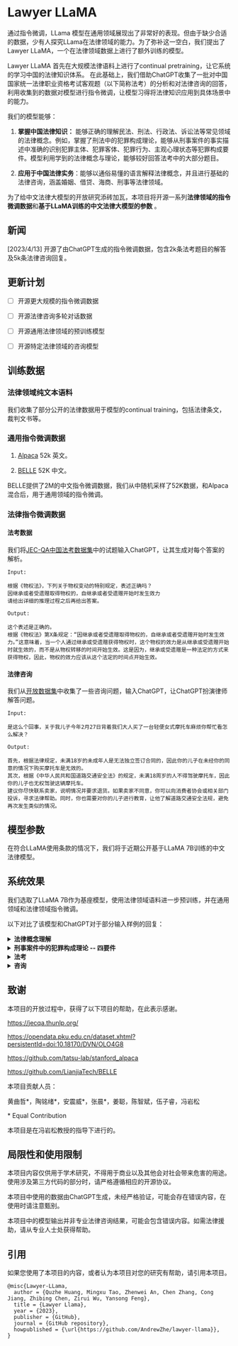 # Lawyer LLaMA

通过指令微调，LLama 模型在通用领域展现出了非常好的表现。但由于缺少合适的数据，少有人探究LLama在法律领域的能力。为了弥补这一空白，我们提出了Lawyer LLaMA，一个在法律领域数据上进行了额外训练的模型。

Lawyer LLaMA 首先在大规模法律语料上进行了continual pretraining，让它系统的学习中国的法律知识体系。
在此基础上，我们借助ChatGPT收集了一批对中国国家统一法律职业资格考试客观题（以下简称法考）的分析和对法律咨询的回答，利用收集到的数据对模型进行指令微调，让模型习得将法律知识应用到具体场景中的能力。

我们的模型能够：

1. **掌握中国法律知识：** 能够正确的理解民法、刑法、行政法、诉讼法等常见领域的法律概念。例如，掌握了刑法中的犯罪构成理论，能够从刑事案件的事实描述中准确的识别犯罪主体、犯罪客体、犯罪行为、主观心理状态等犯罪构成要件。模型利用学到的法律概念与理论，能够较好回答法考中的大部分题目。

2. **应用于中国法律实务**：能够以通俗易懂的语言解释法律概念，并且进行基础的法律咨询，涵盖婚姻、借贷、海商、刑事等法律领域。

为了给中文法律大模型的开放研究添砖加瓦，本项目将开源一系列**法律领域的指令微调数据**和**基于LLaMA训练的中文法律大模型的参数** 。

## 新闻

[2023/4/13] 开源了由ChatGPT生成的指令微调数据，包含2k条法考题目的解答及5k条法律咨询回复。

## 更新计划

- [ ] 开源更大规模的指令微调数据

- [ ] 开源法律咨询多轮对话数据

- [ ] 开源通用法律领域的预训练模型

- [ ] 开源特定法律领域的咨询模型

## 训练数据

### 法律领域纯文本语料

我们收集了部分公开的法律数据用于模型的continual training，包括法律条文，裁判文书等。

### 通用指令微调数据

1. [Alpaca](https://github.com/tatsu-lab/stanford_alpaca) 52k 英文。

2. [BELLE](https://github.com/LianjiaTech/BELLE) 52K 中文。

BELLE提供了2M的中文指令微调数据，我们从中随机采样了52K数据，和Alpaca混合后，用于通用领域的指令微调。

### 法律指令微调数据

#### 法考数据
我们将[JEC-QA中国法考数据集](https://jecqa.thunlp.org/)中的试题输入ChatGPT，让其生成对每个答案的解析。

    Input:

    根据《物权法》，下列关于物权变动的特别规定，表述正确吗？
    因继承或者受遗赠取得物权的，自继承或者受遗赠开始时发生效力
    请给出详细的推理过程之后再给出答案。

    Output:

    这个表述是正确的。
    根据《物权法》第X条规定：“因继承或者受遗赠取得物权的，自继承或者受遗赠开始时发生效力。”这意味着，当一个人通过继承或受遗赠获得物权时，这个物权的效力是从继承或受遗赠开始时就生效的，而不是从物权转移的时间开始生效。这是因为，继承或受遗赠是一种法定的方式来获得物权，因此，物权的效力应该从这个法定的时间点开始生效。

#### 法律咨询
我们从[开放数据集](https://opendata.pku.edu.cn/dataset.xhtml?persistentId=doi:10.18170/DVN/OLO4G8)中收集了一些咨询问题，输入ChatGPT，让ChatGPT扮演律师解答问题。

    Input:

    是这么个回事，关于我儿子今年2月27日背着我们大人买了一台轻便女式摩托车麻烦你帮忙看怎么解决？

    Output:

    首先，根据法律规定，未满18岁的未成年人是无法独立签订合同的，因此你的儿子在未经你的同意的情况下购买摩托车是无效的。
    其次，根据《中华人民共和国道路交通安全法》的规定，未满18周岁的人不得驾驶摩托车，因此你的儿子也无权驾驶这辆摩托车。
    建议你尽快联系卖家，说明情况并要求退货。如果卖家不同意，你可以向消费者协会或相关部门投诉，寻求法律帮助。同时，你也需要对你的儿子进行教育，让他了解道路交通安全法规，避免再次发生类似的情况。

## 模型参数

在符合LLaMA使用条款的情况下，我们将于近期公开基于LLaMA 7B训练的中文法律模型。

## **系统效果**

我们选取了LLaMA 7B作为基座模型，使用法律领域语料进一步预训练，并在通用领域和法律领域指令微调。

以下对比了该模型和ChatGPT对于部分输入样例的回复：

<details>
<summary><b>法律概念理解</b></summary>

**Input:** 什么是委托代理？

| **Lawyer LLaMA (7B)**                                                                                                           | **ChatGPT (175B)**                                                                                                                                                                                                                                                                                                                 |
| ------------------------------------------------------------------------------------------------------------------------------- | ---------------------------------------------------------------------------------------------------------------------------------------------------------------------------------------------------------------------------------------------------------------------------------------------------------------------------------- |
| 委托代理是指委托人将自己的权利和义务委托给代理人，代理人代表委托人进行某项法律行为。委托代理是一种法律关系，代理人必须按照委托人的要求行事，并向委托人报告进展情况。委托代理的法律效力与委托人的权利和义务相同，代理人必须遵守法律法规，保护委托人的合法权益。 | 委托代理是指一方（即委托人）授权另一方（即代理人）代表其执行特定的法律行为或采取特定的法律行动。委托代理通常涉及商业或法律事务，例如买卖房屋或签订合同等。在这种情况下，委托人必须给代理人明确的授权，以便代理人能够代表委托人采取行动。<br/>委托代理可以是口头协议或书面协议，具体取决于委托人和代理人之间的协议。委托代理需要遵守一定的法律规定，例如代理人必须履行忠实、诚信的义务，不能利用委托代理行为牟取不当利益或泄露委托人的保密信息等。<br/>委托代理在商业和法律事务中很常见，因为它可以让委托人将特定的任务交给代理人去完成，从而减轻自己的负担和节约时间和资源。同时，它也可以为代理人提供商业机会，例如代表多个客户进行买卖房屋或签订合同等。 |

---

**Input:** 什么是夫妻共同财产？

| **Lawyer LLaMA (7B)**                                                                                                           | **ChatGPT (175B)**                                                                                                                                                                                                                                                                                                                 |
| ------------------------------------------------------------------------------------------------------------------------------- | ---------------------------------------------------------------------------------------------------------------------------------------------------------------------------------------------------------------------------------------------------------------------------------------------------------------------------------- |
| 夫妻共同财产是指夫妻在婚姻关系存续期间所得的财产，包括工资、奖金、房产、存款、股票等。这些财产是夫妻共同所有的，无论是谁来得的，都应该被视为夫妻共同财产。在离婚时，夫妻应该协商如何分配这些财产，如果无法协商，法院将会根据具体情况进行裁决。 | 夫妻共同财产是指夫妻在婚姻关系中共同拥有的财产，包括在婚姻关系存续期间所获得的财产和财产所产生的收益，以及婚姻关系存续期间夫妻个人所持有的财产中的共同财产份额。夫妻共同财产制度是指在婚姻关系中，夫妻共同财产的所有权属于夫妻双方，且需要夫妻双方共同管理、共同支配和共同分割的制度。在夫妻离婚、丧失中国国籍等情况下，夫妻共同财产应当依法进行分割。在中国，夫妻共同财产制度适用于所有婚姻关系存续期间所取得的财产，除非夫妻双方事先约定适用其他财产制度。|

---

**Input:** 什么是抵押？

| **Lawyer LLaMA (7B)**                                                                                                           | **ChatGPT (175B)**                                                                                                                                                                                                                                                                                                                 |
| ------------------------------------------------------------------------------------------------------------------------------- | ---------------------------------------------------------------------------------------------------------------------------------------------------------------------------------------------------------------------------------------------------------------------------------------------------------------------------------- |
| 抵押是指将某种财产作为担保，以保证借款人在约定的时间内履行还款义务。抵押的财产可以是房产、车辆、股票、债券等。当借款人未能按时还款时，抵押人可以通过法律程序依法行使抵押权，即通过法院的强制执行程序，将抵押的财产变卖，以偿还借款人的债务。 | 抵押是指把财产或财产权利作为担保物，用于向银行或其他借款人借款的行为。抵押通常用于获得较大额度的贷款，例如购买房屋或商业物业的贷款。在抵押贷款中，房屋或其他资产通常被抵押，这意味着如果贷款未能按时还清，银行或借款人可以通过法律程序将抵押物出售以清偿债务。在一些国家，抵押可能需要登记或公证，以确保抵押权的优先性和合法性。抵押权是借款人对抵押财产的权利，而抵押物则是被抵押的财产或财产权利。|

---

**Input:** 什么是正当防卫？

| **Lawyer LLaMA (7B)**                                                                                                           | **ChatGPT (175B)**                                                                                                                                                                                                                                                                                                                 |
| ------------------------------------------------------------------------------------------------------------------------------- | ---------------------------------------------------------------------------------------------------------------------------------------------------------------------------------------------------------------------------------------------------------------------------------------------------------------------------------- |
| 正当防卫是指在遭受非法侵害或者遭受即将发生非法侵害的情况下，为了保护自己或他人的人身、财产安全，采取必要的防卫行为，造成非法侵害人的行为受到制止或者阻止的情况。正当防卫是一种合法的防卫行为，但是在采取必要的防卫行为时，必须遵守必要性原则，即防卫行为必须是必要的、适当的、合理的、合法的。如果防卫行为超出了必要性原则，就可能构成过度防卫，属于违法行为。 | 正当防卫是指在保护自己、他人或者国家、集体的合法权益时，对正在非法侵犯自己等权益的侵害者采取必要的防卫行为的行为，具有法律上的正当性和合法性。<br/>正当防卫是许多国家刑法中都规定的一种法律制度，允许人们在一定的情况下采取必要的防卫行为，以保护自己、他人或者国家、集体的合法权益。在正当防卫的情况下，防卫人不承担任何刑事责任。<br/>正当防卫的条件包括：必要性、即时性和合理性。必要性指的是防卫行为必须是为了防止或制止正在进行的非法侵犯行为，且必须采取适当的方式和手段。即时性指的是防卫行为必须是在非法侵犯行为正在进行或即将发生时立即采取的。合理性指的是防卫行为必须是在保护自己、他人或者国家、集体的合法权益的情况下进行的，不得超过必要的限度。<br/>需要注意的是，正当防卫不是自由行为的理由，而是在必要的情况下为了保护合法权益采取的一种必要行为，因此必须符合法律规定的条件才能被认定为正当防卫。如果防卫行为不符合法律规定，可能会被认定为过当防卫，需要承担相应的法律责任。|

</details>

<details>
<summary><b>刑事案件中的犯罪构成理论 -- 四要件</b></summary>

**Input:** 请抽取以下案例中的犯罪构成要件 ‘绩溪县人民检察院起诉书指控：2013年11月1日8时40分许，被告人曹某某驾驶皖P54611自卸货车行至家朋乡汪店村阳戈溪村河边装石块，被告人曹某某将货车停放于一斜坡处，拉上手刹下即下车去驾驶铲车往货车内装石块，约二十分钟后货车溜车下滑，滑行中撞上在坡底河边洗衣服的洪某某，当日下午，洪某某经抢救无效死亡。经鉴定，洪某某系因事故致创伤性失血性休克死亡。’

| **Lawyer LLaMA (7B)**                                                                                                                                                                                                                     | **ChatGPT (175B)**                                                                                                                                                                                      |
| ----------------------------------------------------------------------------------------------------------------------------------------------------------------------------------------------------------------------------------------- | ------------------------------------------------------------------------------------------------------------------------------------------------------------------------------------------------------- |
| 犯罪构成要件：<br/>1. 犯罪主体：被告人曹某某。<br/>2. 犯罪行为：驾驶货车在卸货行驶过程中，将货车停放于一斜坡处，拉上手刹下即下车去驾驶铲车往货车内装石块，约二十分钟后货车溜车下滑，滑行中撞上在坡底河边洗衣服的洪某某，当日下午，洪某某经抢救无效死亡。<br/>3. 结果：洪某某死亡。<br/>4. 主观方面：被告人曹某某的行为是有意识的，即他知道自己的行为存在危险，但仍然故意滑行，撞上了洪某某。<br/>综上所述，被告人曹某某的行为构成过失杀人罪。 | 这是一起交通肇事案件，犯罪构成要件包括：<br/>肇事：被告人曹某某驾驶自卸货车行至家朋乡汪店村阳戈溪村河边装石块，将货车停放于一斜坡处，拉上手刹下即下车去驾驶铲车往货车内装石块，货车因此失去控制溜车下滑，最终撞上在坡底河边洗衣服的洪某某。<br/>重大事故：该起交通事故导致洪某某死亡，经鉴定，洪某某系因事故致创伤性失血性休克死亡。<br/>因此，被告人曹某某构成交通肇事罪，属于过失致人死亡罪。 |

---


**Input:** 请抽取以下案例中的犯罪构成要件 '公诉机关指控，被告人林某与其妻子曾某因琐事发生口角，并商量到京山县民政局婚姻登记处办理离婚手续。2014年11月3日11时许，被告人林某与其妻子曾某到京山县民政局婚姻登记处（位于京山县新市镇绿林路）办理离婚手续时，双方发生争吵。被告人林某将曾某叫到婚姻登记处旁边的工商银行后院商谈，商谈中又动起手来，曾某用手抓伤被告人林某面部，被告人林某将曾某按在地上，拿出事先携带的匕首将曾某面部、颈部等划伤4处。经鉴定，被害人曾某的损伤程度已构成轻伤一级。'

| **Lawyer LLaMA (7B)**                                                                                                                                                                                                                     | **ChatGPT (175B)**                                                                                                                                                                                      |
| ----------------------------------------------------------------------------------------------------------------------------------------------------------------------------------------------------------------------------------------- | ------------------------------------------------------------------------------------------------------------------------------------------------------------------------------------------------------- |
| 根据以上案例中的犯罪构成要件，可以得出以下推理过程：<br/>1. 公诉机关指控：案件已经被公诉机关提起公诉。<br/>2. 犯罪主体：被告人林某和其妻子曾某。<br/>3. 犯罪行为：被告人林某在与其妻子曾某商谈时，将曾某叫到婚姻登记处旁边的工商银行后院商谈，商谈中又动起手来，曾某用手抓伤被告人林某面部，被告人林某将曾某按在地上，拿出事先携带的匕首将曾某面部、颈部等划伤4处。<br/>4. 犯罪构成要件：被告人林某的行为已经构成了故意伤害罪。<br/>具体来说，被告人林某的行为涉嫌故意伤害罪的构成要件包括：主观方面的故意和客观方面的行为。<br/>首先，被告人林某的主观方面的故意是指他明知自己的行为会对他人造成伤害，但仍然故意实施的行为。在本案中，被告人林某明知自己的行为会对他人造成伤害，因为他在商谈时动起手来，并使用匕首将曾某面部、颈部等划伤4处。<br/>其次，被告人林某的客观方面的行为是指他的行为已经达到了故意伤害的客观要件。在本案中，被告人林某的行为已经达到了故意伤害的客观要件，因为他的行为是有预谋的，他明知自己的行为会对他人造成伤害，但仍然实施了这些行为。<br/>因此，根据以上推理过程，可以得出结论：被告人林某的行为已经构成了故意伤害罪。 | 犯罪构成要件包括：<br/>1. 故意伤害罪：被告人林某使用匕首对妻子曾某进行攻击，导致曾某面部、颈部等部位受伤，已构成轻伤一级，符合故意伤害罪的构成要件。<br/>2. 暴力妨害家庭罪：被告人林某在与妻子商谈离婚事宜时，发生争吵并将妻子带到婚姻登记处旁边商谈，期间动起手来，并使用匕首进行攻击，已构成暴力妨害家庭罪的构成要件。 |

---

**Input:** 请抽取以下案例中的犯罪构成要件  '三门峡市湖滨区人民检察院指控：2015年10月11日20时43分左右，被告人荆某驾驶豫P×××××号重型自卸货车，沿三门峡市209国道东半幅自南向北行驶至209国道与五原路交叉口北50米处，碰撞沿209国道东半幅自北向南步行的被害人姚某，致姚某当场死亡。事故发生后，荆某驾车逃逸。经三门峡市公安交警支队事故处理大队认定，荆某负事故全部责任。公诉机关认为，被告人荆某的行为已构成××罪，请依法判处。'

| **Lawyer LLaMA (7B)**                                                                                                                                                                                                                     | **ChatGPT (175B)**                                                                                                                                                                                      |
| ----------------------------------------------------------------------------------------------------------------------------------------------------------------------------------------------------------------------------------------- | ------------------------------------------------------------------------------------------------------------------------------------------------------------------------------------------------------- |
| 犯罪构成要件：<br/>1. 行为主体：被告人荆某<br/>2. 客体：交通肇事罪<br/>3. 客体构成要件：荆某驾驶豫P×××××号重型自卸货车，沿三门峡市209国道东半幅自南向北行驶至209国道与五原路交叉口北50米处，碰撞沿209国道东半幅自北向南步行的被害人姚某，致姚某当场死亡。<br/>4. 主观方面的犯罪意图：荆某在行驶过程中没有采取必要的措施避免事故发生，也没有及时停车并报警，反而逃逸。<br/><br/>综上所述，被告人荆某的行为已构成交通肇事罪。 | 案例中的犯罪构成要件如下：<br/>1. 时间地点：2015年10月11日20时43分左右，在三门峡市209国道与五原路交叉口北50米处发生。<br/>2. 车辆和行人：被告人荆某驾驶豫P×××××号重型自卸货车，沿209国道行驶，撞上沿209国道东半幅自北向南行走的被害人姚某。<br/>3. 后果：被害人姚某当场死亡。<br/>4. 逃逸：案发后，被告人荆某驾车逃逸。<br/>5. 责任：经三门峡市公安交警支队事故处理大队认定，荆某负事故全部责任。<br/>基于以上事实，可以初步认定被告人荆某的行为构成“交通肇事罪”或“交通肇事致死罪”。 |

---

**Input:** 请抽取以下案例中的犯罪构成要件 '三亚市城郊人民检察院指控，2013年7月25日1时许，被告人李某驾驶摩托车搭载罗某沿河东路逆向行驶，罗某见被害人林某持一挎包乘坐电动车沿正常方向行驶便提议实施抢夺，被告人李某减速等待被害人林某乘坐的电动车超过其二人驾驶的摩托车后便调转车头靠近被害人林某，二车行驶至河东路规划局路口处时，罗某伸手将被害人林某的挎包抢走，得手后二人驾车迅速逃往三亚大桥方向，被抢的挎包内有人民币现金400元以及三星手机一部（经鉴定，价值人民币2819元）。破案后，被抢夺的财物未能追回。'

| **Lawyer LLaMA (7B)**                                                                                                                                                                                                                     | **ChatGPT (175B)**                                                                                                                                                                                      |
| ----------------------------------------------------------------------------------------------------------------------------------------------------------------------------------------------------------------------------------------- | ------------------------------------------------------------------------------------------------------------------------------------------------------------------------------------------------------- |
| 根据以上案例，可以得出以下犯罪构成要件：<br/>1. 罪名：抢夺罪<br/>2. 主体犯罪：被告人李某和罗某<br/>3. 客体犯罪：抢夺行为<br/>4. 主观方面犯罪：罪主体有意实施抢夺行为，但是未能完成抢夺行为<br/>5. 客观方面犯罪：抢夺行为是在被害人林某的财物领域内实施的，且抢夺行为是在被害人林某的财物领域内完成的<br/>6. 犯罪结果：被告人李某和罗某抢夺了被害人林某的挎包内有人民币现金400元以及三星手机一部（经鉴定，价值人民币2819元）<br/>综上所述，被告人李某和罗某构成抢夺罪。 | 根据案例，可以提取以下犯罪构成要件：<br/>1. 抢劫罪构成要件：<br/>被告人李某、罗某明知林某持有财物，即电动车和挎包，伺机实施抢夺。在被害人林某乘坐电动车行驶时，被告人李某驾驶摩托车追逐并靠近电动车。当电动车行驶到规划局路口时，罗某伸手将林某的挎包抢走，并迅速逃离现场。被抢夺的财物包括现金和手机，价值一定数额，构成抢劫罪的犯罪构成要件。<br/>1. 交通肇事罪构成要件：<br/>被告人李某驾驶摩托车搭载罗某逆向行驶，违反了道路交通安全法规，构成交通肇事罪的犯罪构成要件。|

</details>


<details>
<summary><b>法考</b></summary>

**Input:** 假设甲国为《保护文学艺术作品伯尔尼公约》的成员国，乙国为非成员国。依该公约的规定，下列作品可以享有国民待遇?

A. 甲国公民在甲国和乙国同时出版的文学作品

B. 乙国公民首先在甲国出版的文学作品

C. 在甲国有住所的乙国公民的文学作品

D. 乙国公民在乙国发表的文学作品

**Gold Answer:** A B C



| **Lawyer LLaMA (7B)**                                                                                                                                                                                                                                     | **ChatGPT (175B)**                                                                                                                                                                                        |
| --------------------------------------------------------------------------------------------------------------------------------------------------------------------------------------------------------------------------------------------------------- | --------------------------------------------------------------------------------------------------------------------------------------------------------------------------------------------------------- |
| A: 根据《保护文学艺术作品伯尔尼公约》的规定，成员国应该给予其他成员国的公民和非成员国的公民在成员国境内创作的文学艺术作品国民待遇。也就是说，如果一个人在甲国创作了一部文学作品，那么他在乙国出版该作品也应该享有甲国的版权保护。<br/>但是，如果该作品的作者是乙国的公民，那么他不属于甲国的版权保护范围。因此，如果甲国的公民在甲国和乙国同时出版了文学作品，那么该作品只能享有甲国的版权保护，而不能享有乙国的版权保护。<br/>因此，答案是：甲国公民在甲国和乙国同时出版的文学作品可以享有甲国的国民待遇。 | A: 根据《保护文学艺术作品伯尔尼公约》的规定，成员国应该对其他成员国的公民在该公约规定保护范围内的作品享有国民待遇。但对于非成员国的作品，不一定能享有国民待遇。<br/>根据题目的描述，甲国是《保护文学艺术作品伯尔尼公约》的成员国，而乙国是非成员国。因此，甲国公民在甲国和乙国同时出版的文学作品应该能够在甲国享有国民待遇，但在乙国不一定能够享有国民待遇。<br/>总之，该选项的判断是“部分正确，部分错误” |
| B: 根据《保护文学艺术作品伯尔尼公约》的规定，成员国应该给予其他成员国的公民和非成员国的公民在成员国境内创作的文学艺术作品国民待遇。这意味着，如果乙国公民在甲国创作了一部文学作品，那么该作品应该受到甲国的保护，并且甲国应该给予该作品国民待遇，即与甲国公民的作品享有同等的保护。<br/>因此，如果乙国公民在甲国出版了一部文学作品，那么该作品可以享有国民待遇。 | B: 根据《保护文学艺术作品伯尔尼公约》的规定，成员国应该给予其他成员国的作者和作品同等的保护待遇，即国民待遇原则。这意味着，如果一个国家的作品在另一个国家出版或发行，它应该得到与后者本国作品相同的保护待遇。<br/>然而，该公约并未规定非成员国的作品可以享有国民待遇。因此，根据伯尔尼公约的规定，乙国公民首先在甲国出版的文学作品不能享有国民待遇。<br/>因此，选项是错误的。 |
| C: 根据《保护文学艺术作品伯尔尼公约》的规定，成员国应该给予其他成员国的公民和非成员国的公民在成员国境内创作的文学艺术作品国民待遇。这意味着，如果乙国公民在甲国创作了一部文学作品，那么该作品应该受到甲国的保护，并享有与甲国公民的作品相同的待遇。<br/>因此，如果乙国公民在甲国有住所，那么他的在甲国创作的文学作品可以享有国民待遇。这是因为，乙国公民在甲国有住所，就像甲国公民在乙国有住所一样，他应该享有与甲国公民相同的权利和待遇。<br/>因此，答案是：乙国公民在甲国创作的文学作品可以享有国民待遇。 | C: 根据《保护文学艺术作品伯尔尼公约》的规定，其成员国应当向其他缔约国公民的作品，给予与本国公民作品同等的国民待遇。因此，在甲国中，如果有乙国公民居住并创作了文学作品，那么该作品应该可以享有甲国的国民待遇，即与甲国公民创作的作品受到相同的保护。<br/>然而，乙国并非该公约的成员国，因此乙国公民在自己的国家创作的作品可能无法得到与甲国公民作品相同的保护。此外，甲国可能还有其他国内法规定，限制外国公民的著作权保护范围，需要具体情况具体分析。<br/>因此，对于该选项的判断为：可能正确，但需要具体情况具体分析 |
| D: 根据《保护文学艺术作品伯尔尼公约》的规定，成员国应该给予其他成员国的公民和非成员国的公民在成员国境内发表的文学艺术作品国民待遇。这意味着，如果乙国公民在乙国发表了文学作品，那么该作品可以享有与乙国公民的作品相同的保护，包括获得版权和受到财产权利的保护。<br/>而对于乙国公民在乙国发表的文学作品，则不具备国民待遇，因为乙国不是《保护文学艺术作品伯尔尼公约》的成员国。但是，如果乙国公民在乙国发表的文学作品在乙国被认定为优先申请，那么该作品可以在乙国获得版权和财产权利保护。<br/>因此，答案是：乙国公民在乙国发表的文学作品不可以享有国民待遇，但如果该作品在乙国被认定为优先申请，那么可以在乙国获得版权和财产权利保护。 | D: 根据《保护文学艺术作品伯尔尼公约》的规定，成员国应当给予其他成员国的著作权人及其作品同自己国民的待遇。因此，甲国应该给予乙国公民在甲国发表的文学作品同自己国民的待遇。但是，乙国公民在乙国发表的文学作品是否能够享有国民待遇，则取决于乙国是否加入了该公约。<br/>因为题目中指出乙国为非成员国，因此该国的公民在该公约下并没有享有国民待遇的权利。所以，选项错误。 |

</details>


<details>
<summary><b>咨询</b></summary>

**Input:** 男婚内出轨，怎样告女方？？？？？？？

| **Lawyer LLaMA (7B)**                                                                                                                                                                                                                                                                                                   | **ChatGPT (175B)**                                                                                                                                                                                                                                                                                                                                                                                         |
| ----------------------------------------------------------------------------------------------------------------------------------------------------------------------------------------------------------------------------------------------------------------------------------------------------------------------- | ---------------------------------------------------------------------------------------------------------------------------------------------------------------------------------------------------------------------------------------------------------------------------------------------------------------------------------------------------------------------------------------------------------- |
| 如果男方在婚姻关系中出轨，女方可以通过以下方式来表达自己的不满和愤怒：<br/>1. 与男方沟通：女方可以与男方沟通，表达自己的不满和愤怒，并要求男方停止出轨行为。<br/>2. 寻求婚姻咨询：女方可以寻求专业的婚姻咨询师或心理医生的帮助，以了解如何处理自己的情绪和如何保护自己的权益。<br/>3. 寻求法律援助：女方可以寻求法律援助，了解自己的权利和法律程序，以便采取适当的行动来保护自己的权益。<br/>4. 提起离婚：如果男方的出轨行为已经严重影响了婚姻关系，女方可以考虑提起离婚。在离婚过程中，女方可以要求分割财产和抚养子女的权利。<br/>无论采取哪种行动，女方都应该保持冷静和理智，以便更好地保护自己的权益。 | 作为律师，我必须提醒您，婚内出轨是一项敏感的问题，需要认真考虑和权衡。如果您想要采取法律行动，以下是一些可能有用的信息：<br/>1. 确定出轨是否构成违法行为：在某些国家或地区，婚内出轨可能被视为违法行为，可能构成通奸罪或与婚姻法相关的罪行。您应该检查您所在地区的相关法律，以确定出轨是否构成违法行为。<br/>2. 收集证据：如果出轨构成违法行为，您需要收集证据来支持您的指控。这可能包括获取出轨方的通讯记录、照片、视频等物证，或者聘请私人侦探来获取证据。<br/>3. 寻求法律援助：如果您打算采取法律行动，最好咨询一位有经验的律师。律师可以帮助您理解相关的法律，并提供建议和帮助。<br/>请注意，采取法律行动可能会对您的家庭关系产生负面影响。在采取任何行动之前，请考虑一下这是否值得。您可能需要与配偶进行对话，并尝试解决问题，或者寻求婚姻咨询等其他形式的帮助来修复您的婚姻关系。 |

---

**Input:** 分居两年有两个孩子，大女儿10岁，儿子五岁，男方总对我用家庭暴力，导致我想离婚法院会怎么判？

| **Lawyer LLaMA (7B)**                                                                                                                                                                                                                                                                                                   | **ChatGPT (175B)**                                                                                                                                                                                                                                                                                                                                                                                         |
| ----------------------------------------------------------------------------------------------------------------------------------------------------------------------------------------------------------------------------------------------------------------------------------------------------------------------- | ---------------------------------------------------------------------------------------------------------------------------------------------------------------------------------------------------------------------------------------------------------------------------------------------------------------------------------------------------------------------------------------------------------- |
| 根据中国的婚姻法，如果你可以证明你的丈夫对你实施了家庭暴力，法院可能会判决你获得离婚。在这种情况下，法院可能会考虑以下因素：<br/>1. 是否存在家庭暴力行为：如果你能够证明你的丈夫对你实施了家庭暴力行为，法院可能会认定这一点。<br/>2. 是否存在婚姻破裂：如果你能够证明你和你的丈夫之间的婚姻已经破裂，法院可能会认定这一点。<br/>3. 是否存在孩子的利益：如果你能够证明你的孩子受到了伤害，法院可能会认为这一点。<br/>4. 是否存在其他证据：如果你能够证明其他证据表明你的丈夫对你实施了家庭暴力行为，法院可能会认定这一点。<br/>因此，如果你能够证明你的丈夫对你实施了家庭暴力行为，法院可能会判决你获得离婚。但是，具体的判决结果还需要根据你的案件具体情况来决定。 | 首先，家庭暴力是不合法的行为，法院通常会采取严厉的措施来保护受害者。在你的情况下，离婚可能是合理的选择，但最终的判断取决于许多因素，如你是否有足够的证据证明你的配偶对你施暴，以及你的孩子是否会受到伤害。<br/>在考虑离婚的情况下，法院通常会优先考虑孩子的福利。法院可能会下令给你拥有孩子的抚养权，而你的配偶可能需要支付子女抚养费和配偶赡养费。同时，如果有家庭暴力的证据，法院可能会下令保护令，禁止你的配偶接近你和你的孩子，以确保你和你的孩子的安全。<br/>总之，如果你有家庭暴力的证据并且孩子的福利得到了保障，离婚是可能的，并且法院可能会支持你的要求。如果你需要更多的帮助和建议，我建议你寻求当地的法律援助组织或律师的帮助。 |

---

**Input:** 饮酒驾驶私家小车，和三个朋友出去玩，过弯道的时候撞到路边的树，车子翻到路沟请问司机要负什么责任？

| **Lawyer LLaMA (7B)**                                                                                                                                                                                                                                                                                                   | **ChatGPT (175B)**                                                                                                                                                                                                                                                                                                                                                                                         |
| ----------------------------------------------------------------------------------------------------------------------------------------------------------------------------------------------------------------------------------------------------------------------------------------------------------------------- | ---------------------------------------------------------------------------------------------------------------------------------------------------------------------------------------------------------------------------------------------------------------------------------------------------------------------------------------------------------------------------------------------------------- |
| 作为司机，您需要承担一定的责任。根据《中华人民共和国道路交通安全法》的规定，饮酒驾驶是违法行为，应当承担相应的法律责任。如果您的小车撞到了路边的树，导致车子翻到路沟，您需要承担以下责任：<br/>1. 违反交通规则的责任：根据《中华人民共和国道路交通安全法》的规定，饮酒驾驶是违法行为，应当承担相应的法律责任。<br/>2. 车辆损失的责任：如果您的小车在翻到路沟后摔掉或者撞到了其他车辆，您需要承担相应的车辆损失责任。<br/>3. 人身伤害的责任：如果您的行为导致他人受到人身伤害，您需要承担相应的人身伤害责任。<br/>因此，作为司机，您需要认真对待交通安全，遵守交通规则，避免饮酒驾驶等违法行为，保护自己和他人的安全。 | 根据您提供的情况描述，司机可能面临以下法律责任：<br/>1. 刑事责任：如果司机在事故发生时饮酒超过了法定限制，他可能会被控以醉酒驾车罪，这是一项刑事犯罪行为，可能会被判处罚款、监禁或者吊销驾照等刑罚。<br/>2. 民事责任：司机在事故中造成的人身损害或财产损失，可能需要承担民事责任，包括支付医疗费用、赔偿损失等。如果司机没有购买车辆保险，他可能需要承担更多的赔偿责任。<br/>3. 行政责任：根据交通管理法规，驾驶员在饮酒驾车的情况下违反了交通安全规定，可能会被处以行政处罚，例如罚款、吊销驾照、暂扣车辆等。<br/>综上所述，饮酒驾车是一项严重的违法行为，不仅会危及自身安全，还可能对他人造成伤害和损失。如果您或者您的朋友在饮酒后驾车造成事故，应该及时联系当地的律师或法律援助机构，以获得更多的帮助和支持。 |

---

**Input:** 十多个陌生人，深夜砸烂住宅门，撞入并打人，行为人应受到何种处罚，受伤害人如何维护自己的权益

| **Lawyer LLaMA (7B)**                                                                                                                                                                                                                                                                                                   | **ChatGPT (175B)**                                                                                                                                                                                                                                                                                                                                                                                         |
| ----------------------------------------------------------------------------------------------------------------------------------------------------------------------------------------------------------------------------------------------------------------------------------------------------------------------- | ---------------------------------------------------------------------------------------------------------------------------------------------------------------------------------------------------------------------------------------------------------------------------------------------------------------------------------------------------------------------------------------------------------- |
| 行为人应该受到刑事处罚和民事赔偿责任。具体的处罚应该根据行为人的具体情况而定，可能包括拘留、罚款、有期徒刑等。同时，行为人还应该承担民事赔偿责任，赔偿受伤害人的医疗费、误工费、精神损失费等相关损失。<br/>受伤害人可以通过以下方式维护自己的权益：<br/>1.报警：受伤害人应该立即报警，向警方提供相关证据，如现场照片、医疗记录等，以便警方进行调查和处理。<br/>2.寻求医疗救治：受伤害人应该及时寻求医疗救治，确保自己的伤势得到妥善治疗。<br/>3.保留证据：受伤害人应该保留现场照片、医疗记录、警方调查报告等相关证据，以便在需要时提供给律师或法院。<br/>4.寻求法律援助：受伤害人可以寻求律师的帮助，了解自己的权益和维权途径。<br/>5.提起民事诉讼：如果行为人拒绝承担民事赔偿责任，受伤害人可以通过民事诉讼的方式维护自己的权益，要求行为人赔偿医疗费、误工费、精神损失费等相关损失。 |这种行为属于非法侵入和暴力行为，违反了法律和社会道德规范。如果这种行为被证实是有预谋的，可能还涉及到犯罪的成分，应该被追究刑事责任。<br/>具体的处罚取决于不同国家或地区的法律体系和司法程序，但通常情况下，这种行为可能会被视为恶性侵入或暴力犯罪，可能会受到拘留、罚款、监禁或者其他刑事处罚。<br/>对于受害人，他们可以采取以下措施来维护自己的权益：<br/>1.立即报警：受害人可以向当地警方报案，说明情况并提供必要的证据，让警方进行调查和追踪行为人。<br/>2.寻求法律援助：如果受害人的人身安全受到威胁或者财产受到损失，他们可以寻求律师的帮助，提起民事诉讼或者申请保护令等法律手段，维护自己的权益。<br/>3.收集证据：受害人可以收集证据，包括现场照片、视频、医院诊断证明等，以证明自己的受害情况和行为人的违法行为，为维护自己的权益提供有力的证据支持。<br/>总之，任何人都应该遵守法律和社会道德规范，不得侵犯他人的人身安全和财产权益。如果发生此类情况，受害人应立即报警并寻求法律援助，以维护自己的权益。 |

</details>

## 致谢

本项目的开放过程中，获得了以下项目的帮助，在此表示感谢。

https://jecqa.thunlp.org/

https://opendata.pku.edu.cn/dataset.xhtml?persistentId=doi:10.18170/DVN/OLO4G8

https://github.com/tatsu-lab/stanford_alpaca

https://github.com/LianjiaTech/BELLE



本项目贡献人员：

黄曲哲*，陶铭绪*，安震威*，张晨*，姜聪，陈智斌，伍子睿，冯岩松

\* Equal Contribution

本项目是在冯岩松教授的指导下进行的。

## **局限性和使用限制**

本项目内容仅供用于学术研究，不得用于商业以及其他会对社会带来危害的用途。使用涉及第三方代码的部分时，请严格遵循相应的开源协议。

本项目中使用的数据由ChatGPT生成，未经严格验证，可能会存在错误内容，在使用时请注意甄别。

本项目中的模型输出并非专业法律咨询结果，可能会包含错误内容。如需法律援助，请从专业人士处获得帮助。

## 引用

如果您使用了本项目的内容，或者认为本项目对您的研究有帮助，请引用本项目。

```Plaintext
@misc{Lawyer-LLama,
  author = {Quzhe Huang, Mingxu Tao, Zhenwei An, Chen Zhang, Cong Jiang, Zhibing Chen, Zirui Wu, Yansong Feng},
  title = {Lawyer Llama},
  year = {2023},
  publisher = {GitHub},
  journal = {GitHub repository},
  howpublished = {\url{https://github.com/AndrewZhe/lawyer-llama}},
}
```
